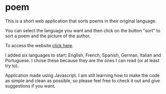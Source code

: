 # poem
This is a short web application that sorts poems in their original language.

You can select the language you want and then click on the button "sort" to sort a poem and the picture of the author.

To access the website <a href="https://lucaspetti.github.io/poem/" target="_blank">click here</a>.

I added six languages to start: English, French, Spanish, German, Italian and Portuguese.
I chose these because they are the ones I can read (or at least try to).

Application made using Javascript. I am still learning how to make the code as simple and clean as possible, so please feel free to check it out and give suggestions if you want.
